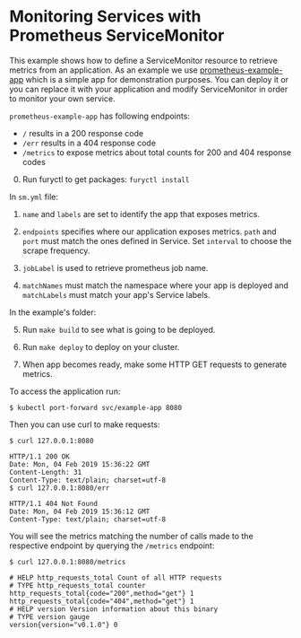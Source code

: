 # Monitoring Services with Prometheus ServiceMonitor

This example shows how to define a ServiceMonitor resource to retrieve metrics
from an application. As an example we use
[prometheus-example-app](https://github.com/brancz/prometheus-example-app) which
is a simple app for demonstration purposes. You can deploy it or you can replace
it with your application and modify ServiceMonitor in order to monitor your own
service.

`prometheus-example-app` has following endpoints:

- `/` results in a 200 response code
- `/err` results in a 404 response code
- `/metrics` to expose metrics about total counts for 200 and 404 response codes

0. Run furyctl to get packages: `furyctl install`

In `sm.yml` file:

1. `name` and `labels` are set to identify the app that exposes metrics.

2.  `endpoints` specifies where our application exposes metrics. `path` and
    `port` must match the ones defined in Service. Set `interval` to choose the
    scrape frequency.

3. `jobLabel` is used to retrieve prometheus job name.

4. `matchNames` must match the namespace where your app is deployed and
   `matchLabels` must match your app's Service labels.

In the example's folder:

5. Run `make build` to see what is going to be deployed.

6. Run `make deploy` to deploy on your cluster.

7. When app becomes ready, make some HTTP GET requests to generate metrics.

To access the application run:
```shell
$ kubectl port-forward svc/example-app 8080
```

Then you can use curl to make requests:
```shell
$ curl 127.0.0.1:8080

HTTP/1.1 200 OK
Date: Mon, 04 Feb 2019 15:36:22 GMT
Content-Length: 31
Content-Type: text/plain; charset=utf-8
$ curl 127.0.0.1:8080/err

HTTP/1.1 404 Not Found
Date: Mon, 04 Feb 2019 15:36:12 GMT
Content-Type: text/plain; charset=utf-8
```

You will see the metrics matching the number of calls made to the respective
endpoint by querying the `/metrics` endpoint:

```
$ curl 127.0.0.1:8080/metrics

# HELP http_requests_total Count of all HTTP requests
# TYPE http_requests_total counter
http_requests_total{code="200",method="get"} 1
http_requests_total{code="404",method="get"} 1
# HELP version Version information about this binary
# TYPE version gauge
version{version="v0.1.0"} 0
```
